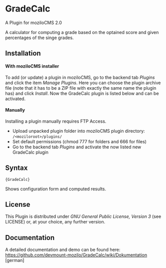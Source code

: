 GradeCalc
=========

A Plugin for moziloCMS 2.0

A calculator for computing a grade based on the optained score and given percentages of the singe grades.

## Installation
#### With moziloCMS installer
To add (or update) a plugin in moziloCMS, go to the backend tab *Plugins* and click the item *Manage Plugins*. Here you can choose the plugin archive file (note that it has to be a ZIP file with exactly the same name the plugin has) and click *Install*. Now the GradeCalc plugin is listed below and can be activated.

#### Manually
Installing a plugin manually requires FTP Access.
- Upload unpacked plugin folder into moziloCMS plugin directory: ```/<moziloroot>/plugins/```
- Set default permissions (chmod 777 for folders and 666 for files)
- Go to the backend tab *Plugins* and activate the now listed new GradeCalc plugin

## Syntax
```
{GradeCalc}
```
Shows configuration form and computed results.

## License
This Plugin is distributed under *GNU General Public License, Version 3* (see LICENSE) or, at your choice, any further version.

## Documentation
A detailed documentation and demo can be found here:
https://github.com/devmount-mozilo/GradeCalc/wiki/Dokumentation [german]
